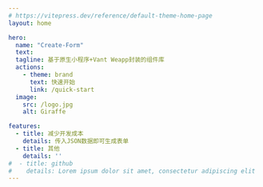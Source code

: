 ```yaml
---
# https://vitepress.dev/reference/default-theme-home-page
layout: home

hero:
  name: "Create-Form"
  text: 
  tagline: 基于原生小程序+Vant Weapp封装的组件库
  actions:
    - theme: brand
      text: 快速开始
      link: /quick-start
  image:
    src: /logo.jpg
    alt: Giraffe

features:
  - title: 减少开发成本
    details: 传入JSON数据即可生成表单
  - title: 其他
    details: ''
#  - title: github
#    details: Lorem ipsum dolor sit amet, consectetur adipiscing elit
---
```


<style>
:root {
  --vp-home-hero-name-color: transparent;
  --vp-home-hero-name-background: -webkit-linear-gradient(120deg, #cea568 30%, #deb77e);

  --vp-home-hero-image-background-image: linear-gradient(-45deg, #cea568 50%, #deb77e 50%);
  --vp-home-hero-image-filter: blur(44px);
}

@media (min-width: 640px) {
  :root {
    --vp-home-hero-image-filter: blur(56px);
  }
}

@media (min-width: 960px) {
  :root {
    --vp-home-hero-image-filter: blur(68px);
  }
}
.image-src  {
  border-radius: 10px;
}
</style>
